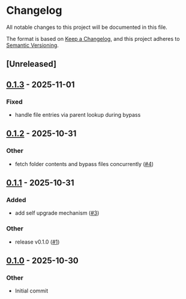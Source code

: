 # Changelog

All notable changes to this project will be documented in this file.

The format is based on [Keep a Changelog](https://keepachangelog.com/en/1.0.0/),
and this project adheres to [Semantic Versioning](https://semver.org/spec/v2.0.0.html).

## [Unreleased]

## [0.1.3](https://github.com/synthlace/gofile-dav/compare/v0.1.2...v0.1.3) - 2025-11-01

### Fixed

- handle file entries via parent lookup during bypass

## [0.1.2](https://github.com/synthlace/gofile-dav/compare/v0.1.1...v0.1.2) - 2025-10-31

### Other

- fetch folder contents and bypass files concurrently ([#4](https://github.com/synthlace/gofile-dav/pull/4))

## [0.1.1](https://github.com/synthlace/gofile-dav/compare/v0.1.0...v0.1.1) - 2025-10-31

### Added

- add self upgrade mechanism ([#3](https://github.com/synthlace/gofile-dav/pull/3))

### Other

- release v0.1.0 ([#1](https://github.com/synthlace/gofile-dav/pull/1))

## [0.1.0](https://github.com/synthlace/gofile-dav/releases/tag/v0.1.0) - 2025-10-30

### Other

- Initial commit
